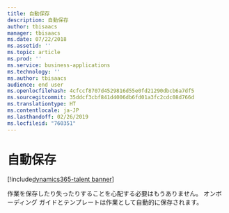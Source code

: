 ```yaml
---
title: 自動保存
description: 自動保存
author: tbisaacs
manager: tbisaacs
ms.date: 07/22/2018
ms.assetid: ''
ms.topic: article
ms.prod: ''
ms.service: business-applications
ms.technology: ''
ms.author: tbisaacs
audience: end user
ms.openlocfilehash: 4cfccf8707d4529816d55e0fd21290dbcb6a7df5
ms.sourcegitcommit: 35ddcf3cbf841d4006db6fd01a3fc2cdc08d766d
ms.translationtype: HT
ms.contentlocale: ja-JP
ms.lasthandoff: 02/26/2019
ms.locfileid: "760351"
---
```

#  <a name="auto-save"></a>自動保存

[!include[dynamics365-talent banner](../../includes/dynamics365-talent.md)]




作業を保存したり失ったりすることを心配する必要はもうありません。 オンボーディング ガイドとテンプレートは作業として自動的に保存されます。
